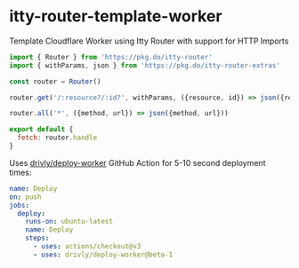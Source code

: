 # itty-router-template-worker
Template Cloudflare Worker using Itty Router with support for HTTP Imports

```javascript
import { Router } from 'https://pkg.do/itty-router'
import { withParams, json } from 'https://pkg.do/itty-router-extras'

const router = Router()

router.get('/:resource?/:id?', withParams, ({resource, id}) => json({resource, id}))

router.all('*', ({method, url}) => json({method, url}))

export default {
  fetch: router.handle
}
```

Uses [drivly/deploy-worker](https://github.com/marketplace/actions/deploy-worker) GitHub Action for 5-10 second deployment times:

```yaml
name: Deploy
on: push
jobs:
  deploy:
    runs-on: ubuntu-latest
    name: Deploy
    steps:
      - uses: actions/checkout@v3
      - uses: drivly/deploy-worker@beta-1
```
